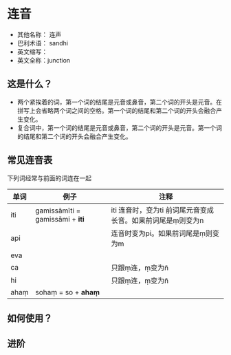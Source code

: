 # 连音

* 其他名称： 连声
* 巴利术语： sandhi
* 英文缩写： 
* 英文全称：junction

## 这是什么？

- 两个紧挨着的词，第一个词的结尾是元音或鼻音，第二个词的开头是元音。在拼写上会省略两个词之间的空格。第一个词的结尾和第二个词的开头会融合产生变化。
- 复合词中，第一个词的结尾是元音或鼻音，第二个词的开头是元音。第一个词的结尾和第二个词的开头会融合产生变化。

## 常见连音表

下列词经常与前面的词连在一起

| 单词 | 例子 | 注释 |
| -- | -- | -- |
| iti | gamissāmīti = gamissāmi + **iti** | iti 连音时，变为ti 前词尾元音变成长音。如果前词尾是ṃ则变为n |
| api | | 连音时变为pi。如果前词尾是ṃ则变为m |
| eva | | |
| ca | | 只跟ṃ连，ṃ变为ñ |
| hi | | 只跟ṃ连，ṃ变为ñ |
| ahaṃ | sohaṃ = so + **ahaṃ** | |

## 如何使用？

## 进阶

